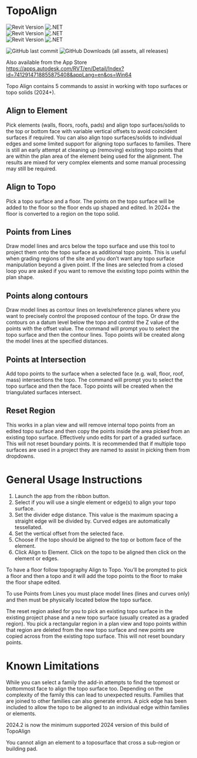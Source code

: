 # TopoAlign
![Revit Version](https://img.shields.io/badge/Revit%20Version-2019_--_2020-blue.svg) ![.NET](https://img.shields.io/badge/.NET-4.7-blue.svg) <br>
![Revit Version](https://img.shields.io/badge/Revit%20Version-2021_--_2024-blue.svg) ![.NET](https://img.shields.io/badge/.NET-4.8-blue.svg) <br>
![Revit Version](https://img.shields.io/badge/Revit%20Version-2025-blue.svg) ![.NET](https://img.shields.io/badge/.NET-8-blue.svg) 

![GitHub last commit](https://img.shields.io/github/last-commit/russgreen/topoalign) ![GitHub Downloads (all assets, all releases)](https://img.shields.io/github/downloads/russgreen/topoalign/total)

Also available from the App Store https://apps.autodesk.com/RVT/en/Detail/Index?id=7412914718855875408&appLang=en&os=Win64

Topo Align contains 5 commands to assist in working with topo surfaces or topo solids (2024+).

## Align to Element

Pick elements (walls, floors, roofs, pads) and align topo surfaces/solids to the top or bottom face with variable vertical offsets to avoid coincident surfaces if required.
You can also align topo surfaces/solids to individual edges and some limited support for aligning topo surfaces to families. There is still an early attempt at cleaning up (removing) existing topo points that are within the plan area of the element being used for the alignment. The results are mixed for very complex elements and some manual processing may still be required.

## Align to Topo

Pick a topo surface and a floor.  The points on the topo surface will be added to the floor so the floor ends up shaped and edited.  In 2024+ the floor is converted to a region on the topo solid.

## Points from Lines

Draw model lines and arcs below the topo surface and use this tool to project them onto the topo surface as additional topo points. This is useful when grading regions of the site and you don’t want any topo surface manipulation beyond a given point. If the lines are selected from a closed loop you are asked if you want to remove the existing topo points within the plan shape.

## Points along contours

Draw model lines as contour lines on levels/reference planes where you want to precisely control the proposed contour of the topo. Or draw the contours on a datum level below the topo and control the Z value of the points with the offset value. The command will prompt you to select the topo surface and then the contour lines. Topo points will be created along the model lines at the specified distances.

## Points at Intersection

Add topo points to the surface when a selected face (e.g. wall, floor, roof, mass) intersections the topo. The command will prompt you to select the topo surface and then the face. Topo points will be created when the triangulated surfaces intersect.

## Reset Region

This works in a plan view and will remove internal topo points from an edited topo surface and then copy the points inside the area picked from an existing topo surface. Effectively undo edits for part of a graded surface. This will not reset boundary points. It is recommended that if multiple topo surfaces are used in a project they are named to assist in picking them from dropdowns.

# General Usage Instructions
1. Launch the app from the ribbon button.
2. Select if you will use a single element or edge(s) to align your topo surface.
3. Set the divider edge distance. This value is the maximum spacing a straight edge will be divided by. Curved edges are automatically tessellated.
4. Set the vertical offset from the selected face.
5. Choose if the topo should be aligned to the top or bottom face of the element.
6. Click Align to Element. Click on the topo to be aligned then click on the element or edges.

To have a floor follow topography Align to Topo.  You’ll be prompted to pick a floor and then a topo and it will add the topo points to the floor to make the floor shape edited.

To use Points from Lines you must place model lines (lines and curves only) and then must be physically located below the topo surface.

The reset region asked for you to pick an existing topo surface in the existing project phase and a new topo surface (usually created as a graded region). You pick a rectangular region in a plan view and topo points within that region are deleted from the new topo surface and new points are copied across from the existing topo surface. This will not reset boundary points.

# Known Limitations
While you can select a family the add-in attempts to find the topmost or bottommost face to align the topo surface too. Depending on the complexity of the family this can lead to unexpected results. Families that are joined to other families can also generate errors. A pick edge has been included to allow the topo to be aligned to an individual edge within families or elements.

2024.2 is now the minimum supported 2024 version of this build of TopoAlign

You cannot align an element to a toposurface that cross a sub-region or building pad.  
